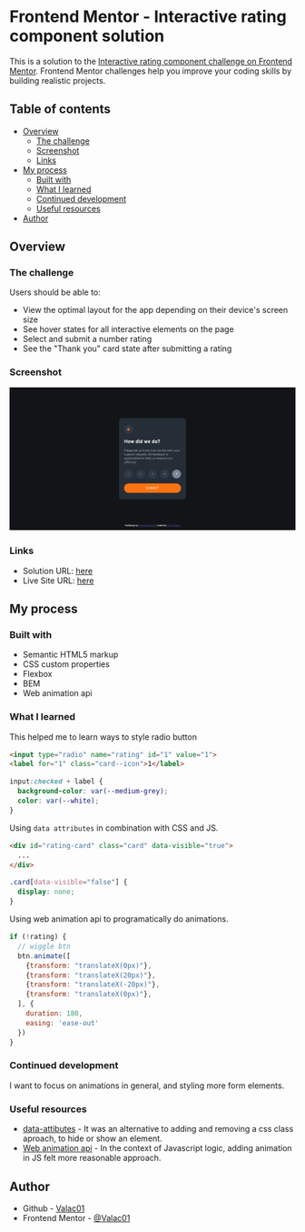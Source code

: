 # Frontend Mentor - Interactive rating component solution

This is a solution to the [Interactive rating component challenge on Frontend Mentor](https://www.frontendmentor.io/challenges/interactive-rating-component-koxpeBUmI). Frontend Mentor challenges help you improve your coding skills by building realistic projects. 

## Table of contents

- [Overview](#overview)
  - [The challenge](#the-challenge)
  - [Screenshot](#screenshot)
  - [Links](#links)
- [My process](#my-process)
  - [Built with](#built-with)
  - [What I learned](#what-i-learned)
  - [Continued development](#continued-development)
  - [Useful resources](#useful-resources)
- [Author](#author)

## Overview

### The challenge

Users should be able to:

- View the optimal layout for the app depending on their device's screen size
- See hover states for all interactive elements on the page
- Select and submit a number rating
- See the "Thank you" card state after submitting a rating

### Screenshot

![Screen shot of rating component solution](./images/rating_component_screenshot.png)

### Links

- Solution URL: [here](https://github.com/Valac01/frontend-mentor-challenges/tree/main/interactive-rating-component)
- Live Site URL: [here](https://valac01.github.io/frontend-mentor-challenges/interactive-rating-component/)

## My process

### Built with

- Semantic HTML5 markup
- CSS custom properties
- Flexbox
- BEM
- Web animation api

### What I learned

This helped me to learn ways to style radio button 

```html
<input type="radio" name="rating" id="1" value="1">
<label for="1" class="card--icon">1</label>
```
```css
input:checked + label {
  background-color: var(--medium-grey);
  color: var(--white);
}
```

Using `data attributes` in combination with CSS and JS.

```html
<div id="rating-card" class="card" data-visible="true">
  ...
</div>
```

```css
.card[data-visible="false"] {
  display: none;
}
```

Using web animation api to programatically do animations.

```js
if (!rating) {
  // wiggle btn
  btn.animate([
    {transform: "translateX(0px)"},
    {transform: "translateX(20px)"},
    {transform: "translateX(-20px)"},
    {transform: "translateX(0px)"},
  ], {
    duration: 180,
    easing: 'ease-out'
  })
}
```

### Continued development

I want to focus on animations in general, and styling more form elements. 

### Useful resources

- [data-attibutes](https://developer.mozilla.org/en-US/docs/Learn/HTML/Howto/Use_data_attributes) - It was an alternative to adding and removing a css class aproach, to hide or show an element.
- [Web animation api](https://developer.mozilla.org/en-US/docs/Web/API/Web_Animations_API/Using_the_Web_Animations_API) - In the context of Javascript logic, adding animation in JS felt more reasonable approach.
## Author

- Github - [Valac01](https://github.com/Valac01)
- Frontend Mentor - [@Valac01](https://www.frontendmentor.io/profile/Valac01)